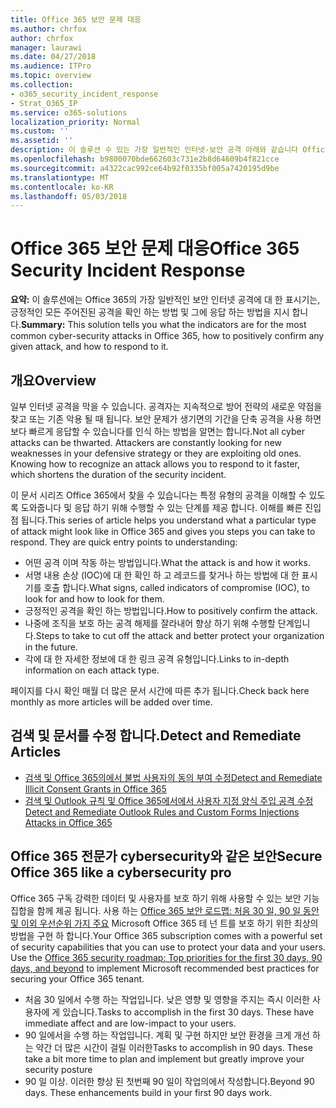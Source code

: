 ```yaml
---
title: Office 365 보안 문제 대응
ms.author: chrfox
author: chrfox
manager: laurawi
ms.date: 04/27/2018
ms.audience: ITPro
ms.topic: overview
ms.collection:
- o365_security_incident_response
- Strat_O365_IP
ms.service: o365-solutions
localization_priority: Normal
ms.custom: ''
ms.assetid: ''
description: 이 솔루션 수 있는 가장 일반적인 인터넷-보안 공격 아래와 같습니다 Office 365 및 자신에 게 응답 하는 방법에 알려줍니다.
ms.openlocfilehash: b9800070bde662603c731e2b8d64609b4f821cce
ms.sourcegitcommit: a4322cac992ce64b92f0335bf005a7420195d9be
ms.translationtype: MT
ms.contentlocale: ko-KR
ms.lasthandoff: 05/03/2018
---
```

# <a name="office-365-security-incident-response"></a><span data-ttu-id="9bca4-103">Office 365 보안 문제 대응</span><span class="sxs-lookup"><span data-stu-id="9bca4-103">Office 365 Security Incident Response</span></span>

 <span data-ttu-id="9bca4-104">**요약:** 이 솔루션에는 Office 365의 가장 일반적인 보안 인터넷 공격에 대 한 표시기는, 긍정적인 모든 주어진된 공격을 확인 하는 방법 및 그에 응답 하는 방법을 지시 합니다.</span><span class="sxs-lookup"><span data-stu-id="9bca4-104">**Summary:** This solution tells you what the indicators are for the most common cyber-security attacks in Office 365, how to positively confirm any given attack, and how to respond to it.</span></span>
  
## <a name="overview"></a><span data-ttu-id="9bca4-105">개요</span><span class="sxs-lookup"><span data-stu-id="9bca4-105">Overview</span></span>
<span data-ttu-id="9bca4-p101">일부 인터넷 공격을 막을 수 있습니다. 공격자는 지속적으로 방어 전략의 새로운 약점을 찾고 또는 기존 악용 될 때 됩니다. 보안 문제가 생기면의 기간을 단축 공격을 사용 하면 보다 빠르게 응답할 수 있습니다를 인식 하는 방법을 알면는 합니다.</span><span class="sxs-lookup"><span data-stu-id="9bca4-p101">Not all cyber attacks can be thwarted. Attackers are constantly looking for new weaknesses in your defensive strategy or they are exploiting old ones. Knowing how to recognize an attack allows you to respond to it faster, which shortens the duration of the security incident.</span></span>

<span data-ttu-id="9bca4-p102">이 문서 시리즈 Office 365에서 찾을 수 있습니다는 특정 유형의 공격을 이해할 수 있도록 도와줍니다 및 응답 하기 위해 수행할 수 있는 단계를 제공 합니다. 이해를 빠른 진입점 됩니다.</span><span class="sxs-lookup"><span data-stu-id="9bca4-p102">This series of article helps you understand what a particular type of attack might look like in Office 365 and gives you steps you can take to respond. They are quick entry points to understanding:</span></span>
 
- <span data-ttu-id="9bca4-111">어떤 공격 이며 작동 하는 방법입니다.</span><span class="sxs-lookup"><span data-stu-id="9bca4-111">What the attack is and how it works.</span></span>
- <span data-ttu-id="9bca4-112">서명 내용 손상 (IOC)에 대 한 확인 하 고 레코드를 찾거나 하는 방법에 대 한 표시기를 호출 합니다.</span><span class="sxs-lookup"><span data-stu-id="9bca4-112">What signs, called indicators of compromise (IOC), to look for and how to look for them.</span></span>
- <span data-ttu-id="9bca4-113">긍정적인 공격을 확인 하는 방법입니다.</span><span class="sxs-lookup"><span data-stu-id="9bca4-113">How to positively confirm the attack.</span></span>
- <span data-ttu-id="9bca4-114">나중에 조직을 보호 하는 공격 해제를 잘라내어 향상 하기 위해 수행할 단계입니다.</span><span class="sxs-lookup"><span data-stu-id="9bca4-114">Steps to take to cut off the attack and better protect your organization in the future.</span></span>
- <span data-ttu-id="9bca4-115">각에 대 한 자세한 정보에 대 한 링크 공격 유형입니다.</span><span class="sxs-lookup"><span data-stu-id="9bca4-115">Links to in-depth information on each attack type.</span></span>

<span data-ttu-id="9bca4-116">페이지를 다시 확인 매월 더 많은 문서 시간에 따른 추가 됩니다.</span><span class="sxs-lookup"><span data-stu-id="9bca4-116">Check back here monthly as more articles will be added over time.</span></span>

## <a name="detect-and-remediate-articles"></a><span data-ttu-id="9bca4-117">검색 및 문서를 수정 합니다.</span><span class="sxs-lookup"><span data-stu-id="9bca4-117">Detect and Remediate Articles</span></span>
- [<span data-ttu-id="9bca4-118">검색 및 Office 365의에서 불법 사용자의 동의 부여 수정</span><span class="sxs-lookup"><span data-stu-id="9bca4-118">Detect and Remediate Illicit Consent Grants in Office 365</span></span>](detect-and-remediate-illicit-consent-grants.md)
- [<span data-ttu-id="9bca4-119">검색 및 Outlook 규칙 및 Office 365에서에서 사용자 지정 양식 주입 공격 수정</span><span class="sxs-lookup"><span data-stu-id="9bca4-119">Detect and Remediate Outlook Rules and Custom Forms Injections Attacks in Office 365</span></span>](detect-and-remediate-outlook-rules-forms-attack.md)
 
## <a name="secure-office-365-like-a-cybersecurity-pro"></a><span data-ttu-id="9bca4-120">Office 365 전문가 cybersecurity와 같은 보안</span><span class="sxs-lookup"><span data-stu-id="9bca4-120">Secure Office 365 like a cybersecurity pro</span></span>
<span data-ttu-id="9bca4-p103">Office 365 구독 강력한 데이터 및 사용자를 보호 하기 위해 사용할 수 있는 보안 기능 집합을 함께 제공 됩니다.  사용 하는 [Office 365 보안 로드맵: 처음 30 일, 90 일 동안 및 이외 우선순위 가지 주요](https://support.office.com/en-us/article/Office-365-security-roadmap-Top-priorities-for-the-first-30-days-90-days-and-beyond-28c86a1c-e4dd-4aad-a2a6-c768a21cb352) Microsoft Office 365 테 넌 트를 보호 하기 위한 최상의 방법을 구현 하 합니다.</span><span class="sxs-lookup"><span data-stu-id="9bca4-p103">Your Office 365 subscription comes with a powerful set of security capabilities that you can use to protect your data and your users.  Use the [Office 365 security roadmap: Top priorities for the first 30 days, 90 days, and beyond](https://support.office.com/en-us/article/Office-365-security-roadmap-Top-priorities-for-the-first-30-days-90-days-and-beyond-28c86a1c-e4dd-4aad-a2a6-c768a21cb352) to implement Microsoft recommended best practices for securing your Office 365 tenant.</span></span>
- <span data-ttu-id="9bca4-p104">처음 30 일에서 수행 하는 작업입니다.  낮은 영향 및 영향을 주지는 즉시 이러한 사용자에 게 있습니다.</span><span class="sxs-lookup"><span data-stu-id="9bca4-p104">Tasks to accomplish in the first 30 days.  These have immediate affect and are low-impact to your users.</span></span>
- <span data-ttu-id="9bca4-p105">90 일에서을 수행 하는 작업입니다. 계획 및 구현 하지만 보안 환경을 크게 개선 하는 약간 더 많은 시간이 걸릴 이러한</span><span class="sxs-lookup"><span data-stu-id="9bca4-p105">Tasks to accomplish in 90 days. These take a bit more time to plan and implement but greatly improve your security posture</span></span>
- <span data-ttu-id="9bca4-p106">90 일 이상. 이러한 향상 된 첫번째 90 일이 작업의에서 작성합니다.</span><span class="sxs-lookup"><span data-stu-id="9bca4-p106">Beyond 90 days. These enhancements build in your first 90 days work.</span></span>






